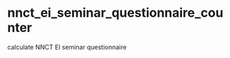 nnct_ei_seminar_questionnaire_counter
=====================================

calculate NNCT EI seminar questionnaire  
